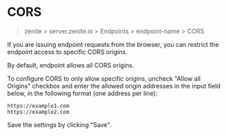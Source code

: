 # CORS

> zenite > server.zenite.io > Endpoints > endpoint-name > CORS

If you are issuing endpoint requests from the browser, you can restrict the endpoint access to specific CORS origins.

By default, endpoint allows all CORS origins.

To configure CORS to only allow specific origins, uncheck "Allow all Origins" checkbox and enter the allowed origin addresses in the input field below, in the following format (one address per line):

```
https://example1.com
https://example2.com
```

Save the settings by clicking "Save".